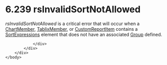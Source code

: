 <html dir="LTR" xmlns:mshelp="http://msdn.microsoft.com/mshelp" xmlns:ddue="http://ddue.schemas.microsoft.com/authoring/2003/5" xmlns:xlink="http://www.w3.org/1999/xlink" xmlns:tool="http://www.microsoft.com/tooltip">
    <head>
        <meta http-equiv="Content-Type" content="text/html; CHARSET=utf-8"></meta>
        <meta name="save" content="history"></meta>
        <title>6.239 rsInvalidSortNotAllowed</title>
        <xml>
            <mshelp:toctitle title="6.239 rsInvalidSortNotAllowed"></mshelp:toctitle>
            <mshelp:rltitle title="[MS-RDL]: rsInvalidSortNotAllowed"></mshelp:rltitle>
            <mshelp:keyword index="A" term="f096ea04-5de1-4031-bea1-1ef7269d8d63"></mshelp:keyword>
            <mshelp:attr name="DCSext.ContentType" value="open specification"></mshelp:attr>
            <mshelp:attr name="AssetID" value="f096ea04-5de1-4031-bea1-1ef7269d8d63"></mshelp:attr>
            <mshelp:attr name="TopicType" value="kbRef"></mshelp:attr>
            <mshelp:attr name="DCSext.Title" value="[MS-RDL]: rsInvalidSortNotAllowed" />
        </xml>
    </head>
    <body>
        <div id="header">
            <h1 class="heading">6.239 rsInvalidSortNotAllowed</h1>
        </div>
        <div id="mainSection">
            <div id="mainBody">
                <div id="allHistory" class="saveHistory"></div>
                <div id="sectionSection0" class="section" name="collapseableSection">
                    

<p><i>rsInvalidSortNotAllowed</i> is a critical error that will
occur when a <a href="cf9582d0-a552-465d-9268-f97d5d7050e0.htm">ChartMember</a>,
<a href="1d8a9691-b173-4e24-9ea9-1f486bc824fd.htm">TablixMember</a>, or <a href="6bb7b35c-e517-4444-a96b-9f2ccdd1a642.htm">CustomReportItem</a> contains
a <a href="6bc22842-81c9-45cb-bc37-58b09ed71578.htm">SortExpressions</a>
element that does not have an associated <a href="dbfff811-1be7-4e8b-a5d2-6cc522317fbe.htm">Group</a> defined.</p>


                </div>
            </div>
        </div>
    </body>
</html>